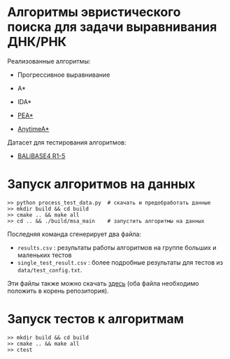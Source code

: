 # Алгоритмы эвристического поиска для задачи выравнивания ДНК/РНК

Реализованные алгоритмы:

* Прогрессивное выравнивание

* A*

* IDA*

* [PEA*](https://www.aaai.org/Papers/AAAI/2000/AAAI00-142.pdf)

* [AnytimeA*](https://www.aaai.org/Papers/JAIR/Vol28/JAIR-2808.pdf)

Датасет для тестирования алгоритмов: 

* [BALiBASE4 R1-5](http://www.lbgi.fr/balibase/)

# Запуск алгоритмов на данных

    >> python process_test_data.py  # скачать и предобработать данные
    >> mkdir build && cd build
    >> cmake .. && make all
    >> cd .. && ./build/msa_main    # запустить алгоритмы на данных

Последняя команда сгенерирует два файла:

* `results.csv` : результаты работы алгоритмов на группе больших и маленьких тестов
* `single_test_result.csv` : более подробные результаты для тестов из `data/test_config.txt`. 

Эти файлы также можно скачать [здесь](https://drive.google.com/drive/folders/1urFaWfg3ocT11_Kk40pc_g2cCnSoVl9Y?usp=sharing) (оба файла необходимо положить в корень репозитория).


# Запуск тестов к алгоритмам
    >> mkdir build && cd build
    >> cmake .. && make all
    >> ctest
